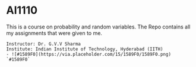 # AI1110

This is a course on probability and random variables.
The Repo contains all my assignments that were given to me.

```
Instructor: Dr. G.V.V Sharma
Institute: Indian Institute of Technology, Hyderabad (IITH)
- ![#1589F0](https://via.placeholder.com/15/1589F0/1589F0.png) `#1589F0`
```
